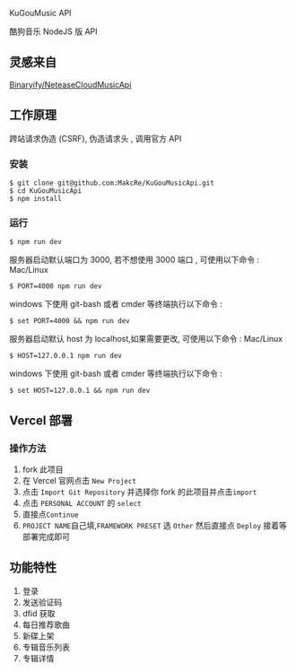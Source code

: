 KuGouMusic API

酷狗音乐 NodeJS 版 API

## 灵感来自
[Binaryify/NeteaseCloudMusicApi](https://github.com/Binaryify/NeteaseCloudMusicApi)

## 工作原理
跨站请求伪造 (CSRF), 伪造请求头 , 调用官方 API

### 安装
```shell
$ git clone git@github.com:MakcRe/KuGouMusicApi.git
$ cd KuGouMusicApi
$ npm install
```

### 运行
```shell
$ npm run dev
```

服务器启动默认端口为 3000, 若不想使用 3000 端口 , 可使用以下命令 : Mac/Linux

```shell
$ PORT=4000 npm run dev
```

windows 下使用 git-bash 或者 cmder 等终端执行以下命令 :

```shell
$ set PORT=4000 && npm run dev
```

服务器启动默认 host 为 localhost,如果需要更改, 可使用以下命令 : Mac/Linux

```shell
$ HOST=127.0.0.1 npm run dev
```

windows 下使用 git-bash 或者 cmder 等终端执行以下命令 :

```shell
$ set HOST=127.0.0.1 && npm run dev
```

## Vercel 部署
### 操作方法
1. fork 此项目
2. 在 Vercel 官网点击 `New Project`
3. 点击 `Import Git Repository` 并选择你 fork 的此项目并点击`import`
4. 点击 `PERSONAL ACCOUNT` 的 `select`
5. 直接点`Continue`
6. `PROJECT NAME`自己填,`FRAMEWORK PRESET` 选 `Other` 然后直接点 `Deploy` 接着等部署完成即可

## 功能特性
1. 登录
2. 发送验证码
3. dfid 获取
4. 每日推荐歌曲
5. 新碟上架
6. 专辑音乐列表
7. 专辑详情
